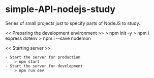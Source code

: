 # simple-API-nodejs-study
Series of small projects just to specify parts of NodeJS to study.


<< Preparing the development environment >>
    > npm init -y
    > npm i express dotenv
    > npm i --save nodemon

<< Starting server >>

    - Start the server for production
        > npm start
    - Start the server for development
        > npm run dev
